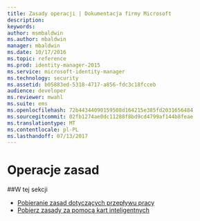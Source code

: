 ```yaml
---
title: Zasady operacji | Dokumentacja firmy Microsoft
description: 
keywords: 
author: msmbaldwin
ms.author: mbaldwin
manager: mbaldwin
ms.date: 10/17/2016
ms.topic: reference
ms.prod: identity-manager-2015
ms.service: microsoft-identity-manager
ms.technology: security
ms.assetid: b05883ed-5318-4717-a856-fdc3c18fcceb
audience: developer
ms.reviewer: mwahl
ms.suite: ems
ms.openlocfilehash: 72b44344090159508d164215e385fd2031656484
ms.sourcegitcommit: 02fb1274ae0dc11288f8bd9cd4799af144b8feae
ms.translationtype: MT
ms.contentlocale: pl-PL
ms.lasthandoff: 07/13/2017
---
```

# <a name="policy-operations"></a>Operacje zasad

##<a name="in-this-section"></a>W tej sekcji

- [Pobieranie zasad dotyczących przepływu pracy](get-workflow-policy.md)
- [Pobierz zasady za pomocą kart inteligentnych](get-smartcard-policy.md)
